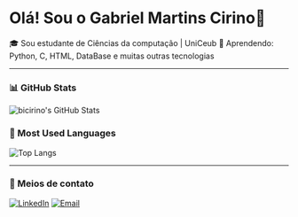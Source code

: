 # Olá! Sou o Gabriel Martins Cirino👋

🎓 Sou estudante de Ciências da computação | UniCeub 
📘 Aprendendo: Python, C, HTML, DataBase e muitas outras tecnologias 

---

### 📊 GitHub Stats
![bicirino's GitHub Stats](https://github-readme-stats.vercel.app/api?username=bicirino&show_icons=true&theme=dark)

### 📌 Most Used Languages
![Top Langs](https://github-readme-stats.vercel.app/api/top-langs/?username=bicirino&layout=compact&theme=dark)

---

### 📱 Meios de contato
[![LinkedIn](https://img.shields.io/badge/LinkedIn-0077B5?style=for-the-badge&logo=linkedin&logoColor=white)](https://www.linkedin.com/in/gabriel-martins-cirino-91a283307/)
[![Email](https://img.shields.io/badge/Email-D14836?style=for-the-badge&logo=gmail&logoColor=white)](mailto:gabrielcirinom@gmail.com)


